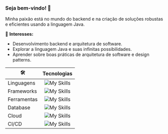 ### Seja bem-vindo! 👋

Minha paixão está no mundo do backend e na criação de soluções robustas e eficientes usando a linguagem Java.

🌟 **Interesses:**
- Desenvolvimento backend e arquitetura de software.
- Explorar a linguagem Java e suas infinitas possibilidades.
- Aprender sobre boas práticas de arquitetura de software e design patterns.

| 🛠️ | **Tecnologias** |
| --- | :---: |
| Linguagens | ![My Skills](https://skillicons.dev/icons?i=java,html,css&theme=dark) |
| Frameworks | ![My Skills](https://skillicons.dev/icons?i=spring,angular&theme=dark) |
| Ferramentas | ![My Skills](https://skillicons.dev/icons?i=git,docker&theme=dark) |
| Database | ![My Skills](https://skillicons.dev/icons?i=mysql&theme=dark) |
| Cloud | ![My Skills](https://skillicons.dev/icons?i=gcp&theme=dark) |
| CI/CD | ![My Skills](https://skillicons.dev/icons?i=githubactions&theme=dark) |
<!--
- 🔭 I’m currently working on ...
- ☕ I’m currently learning Java language
- 👯 I’m looking to collaborate on ...
- 🤔 I’m looking for help with ...
- 💬 Ask me about ...
- 📫 How to reach me: ...
- 😄 Pronouns: ...
- ⚡ Fun fact: ...
-->
